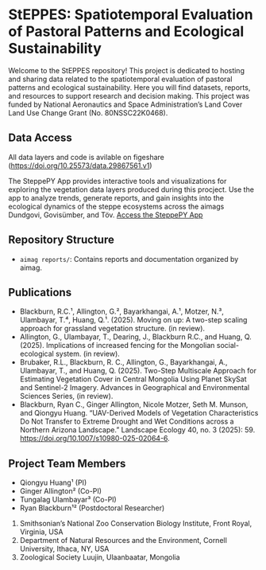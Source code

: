# StEPPES: Spatiotemporal Evaluation of Pastoral Patterns and Ecological Sustainability

Welcome to the StEPPES repository! This project is dedicated to hosting and sharing data related to the spatiotemporal evaluation of pastoral patterns and ecological sustainability. Here you will find datasets, reports, and resources to support research and decision making. This project was funded by National Aeronautics and Space Administration’s Land Cover Land Use Change Grant (No. 80NSSC22K0468).


## Data Access

All data layers and code is avilable on figeshare (https://doi.org/10.25573/data.29867561.v1)

The SteppePY App provides interactive tools and visualizations for exploring the vegetation data layers produced during this procject. Use the app to analyze trends, generate reports, and gain insights into the ecological dynamics of the steppe ecosystems across the aimags Dundgovi, Govisümber, and Töv.
[Access the SteppePY App](https://steppes.onrender.com/)

## Repository Structure
- `aimag reports/`: Contains reports and documentation organized by aimag.

## Publications
- Blackburn, R.C.¹, Allington, G.², Bayarkhangai, A.¹, Motzer, N.³, Ulambayar, T.⁴, Huang, Q.¹. (2025). Moving on up: A two-step scaling approach for grassland vegetation structure. (in review).
- Allington, G., Ulambayar, T., Dearing, J., Blackburn R.C., and Huang, Q. (2025).  Implications of increased fencing for the Mongolian social-ecological system. (in review).
- Brubaker, R.L., Blackburn, R. C., Allington, G., Bayarkhangai, A., Ulambayar, T., and Huang, Q. (2025). Two-Step Multiscale Approach for Estimating Vegetation Cover in Central Mongolia Using Planet SkySat and Sentinel-2 Imagery. Advances in Geographical and Environmental Sciences Series, (in review).
- Blackburn, Ryan C., Ginger Allington, Nicole Motzer, Seth M. Munson, and Qiongyu Huang. “UAV-Derived Models of Vegetation Characteristics Do Not Transfer to Extreme Drought and Wet Conditions across a Northern Arizona Landscape.” Landscape Ecology 40, no. 3 (2025): 59. https://doi.org/10.1007/s10980-025-02064-6.


## Project Team Members
- Qiongyu Huang¹ (PI)
- Ginger Allington² (Co-PI)
- Tungalag Ulambayar³ (Co-PI)
- Ryan Blackburn¹² (Postdoctoral Researcher)

1. Smithsonian’s National Zoo Conservation Biology Institute, Front Royal, Virginia, USA
2. Department of Natural Resources and the Environment, Cornell University, Ithaca, NY, USA
3. Zoological Society Luujin, Ulaanbaatar, Mongolia
